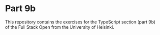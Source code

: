 # Part 9b

This repository contains the exercises for the TypeScript section (part 9b) of the Full Stack Open from the University of Helsinki.